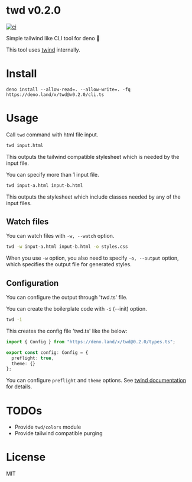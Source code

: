 # twd v0.2.0

[![ci](https://github.com/kt3k/twd/actions/workflows/ci.yml/badge.svg)](https://github.com/kt3k/twd/actions/workflows/ci.yml)

Simple tailwind like CLI tool for deno 🦕

This tool uses [twind](https://github.com/tw-in-js/twind) internally.

# Install

```
deno install --allow-read=. --allow-write=. -fq https://deno.land/x/twd@v0.2.0/cli.ts
```

# Usage

Call `twd` command with html file input.

```sh
twd input.html
```

This outputs the tailwind compatible stylesheet which is needed by the input
file.

You can specify more than 1 input file.

```sh
twd input-a.html input-b.html
```

This outputs the stylesheet which include classes needed by any of the input
files.

## Watch files

You can watch files with `-w, --watch` option.

```sh
twd -w input-a.html input-b.html -o styles.css
```

When you use `-w` option, you also need to specify `-o, --output` option, which
specifies the output file for generated styles.

## Configuration

You can configure the output through 'twd.ts' file.

You can create the boilerplate code with `-i` (--init) option.

```sh
twd -i
```

This creates the config file 'twd.ts' like the below:

```ts
import { Config } from "https://deno.land/x/twd@0.2.0/types.ts";

export const config: Config = {
  preflight: true,
  theme: {}
};
```

You can configure `preflight` and `theme` options. See [twind documentation](https://twind.dev/handbook/configuration.html#frontmatter-title) for details.

# TODOs

- Provide `twd/colors` module
- Provide tailwind compatible purging

# License

MIT
